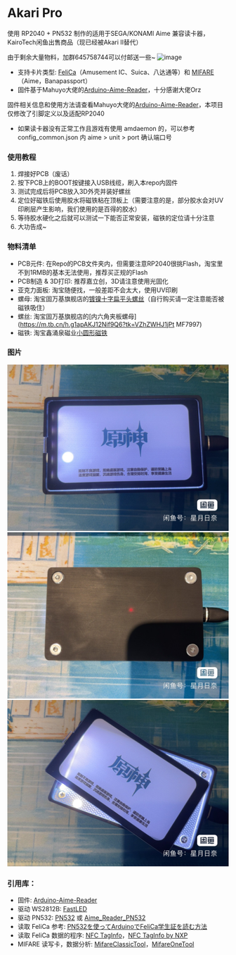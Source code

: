 # Akari Pro
使用 RP2040 + PN532 制作的适用于SEGA/KONAMI Aime 兼容读卡器，KairoTech闲鱼出售商品（现已经被Akari II替代）  

由于剩余大量物料，加群645758744可以付邮送一些~
![image](成品图/IMG_4.JPG)

- 支持卡片类型: [FeliCa](https://zh.wikipedia.org/wiki/FeliCa)（Amusement IC、Suica、八达通等）和 [MIFARE](https://zh.wikipedia.org/wiki/MIFARE)（Aime，Banapassport）
- 固件基于Mahuyo大佬的[Arduino-Aime-Reader](https://github.com/Sucareto/Arduino-Aime-Reader/blob/main/README.md)，十分感谢大佬Orz

固件相关信息和使用方法请查看Mahuyo大佬的[Arduino-Aime-Reader](https://github.com/Sucareto/Arduino-Aime-Reader/blob/main/README.md)，本项目仅修改了引脚定义以及适配RP2040

- 如果读卡器没有正常工作且游戏有使用 amdaemon 的，可以参考 config_common.json 内 aime > unit > port 确认端口号

### 使用教程
1. 焊接好PCB（废话）
2. 按下PCB上的BOOT按键接入USB线缆，刷入本repo内固件
3. 测试完成后将PCB放入3D外壳并装好螺丝
4. 定位好磁铁后使用胶水将磁铁粘在顶板上（需要注意的是，部分胶水会对UV印刷层产生影响，我们使用的是百得的胶水）
5. 等待胶水硬化之后就可以测试一下能否正常安装，磁铁的定位请十分注意
6. 大功告成~

### 物料清单
- PCB元件: 在Repo的PCB文件夹内，但需要注意RP2040很挑Flash，淘宝里不到1RMB的基本无法使用，推荐买正规的Flash
- PCB制造 & 3D打印: 推荐嘉立创，3D请注意使用光固化
- 亚克力面板: 淘宝随便找，一般差距不会太大，使用UV印刷
- 螺母: 淘宝固万基旗舰店的[镀镍十字扁平头螺丝](https://m.tb.cn/h.g1rzLvyOX09U4BH?tk=sZ6CWHJcB1r)（自行购买请一定注意能否被磁铁吸住）
- 螺丝: 淘宝固万基旗舰店的[内六角夹板螺母](https://m.tb.cn/h.g1apAKJ12Nif9Q6?tk=VZhZWHJ1jPt MF7997)
- 磁铁: 淘宝鑫涌泉磁业[小圆形磁铁](https://m.tb.cn/h.gYnSHoJE2Vr6VK5?tk=gqvIWHJ1VeJ)

### 图片
![image](成品图/IMG_1.JPG)
![image](成品图/IMG_2.JPG)
![image](成品图/IMG_3.JPG)

### 引用库：
- 固件: [Arduino-Aime-Reader](https://github.com/Sucareto/Arduino-Aime-Reader/blob/main/README.md)
- 驱动 WS2812B: [FastLED](https://github.com/FastLED/FastLED)
- 驱动 PN532: [PN532](https://github.com/elechouse/PN532) 或 [Aime_Reader_PN532](https://github.com/Sucareto/Aime_Reader_PN532)
- 读取 FeliCa 参考: [PN532を使ってArduinoでFeliCa学生証を読む方法](https://qiita.com/gpioblink/items/91597a5275862f7ffb3c)
- 读取 FeliCa 数据的程序: [NFC TagInfo](https://play.google.com/store/apps/details?id=at.mroland.android.apps.nfctaginfo)，[NFC TagInfo by NXP](https://play.google.com/store/apps/details?id=com.nxp.taginfolite)
- MIFARE 读写卡，数据分析: [MifareClassicTool](https://github.com/ikarus23/MifareClassicTool)，[MifareOneTool](https://github.com/xcicode/MifareOneTool)
